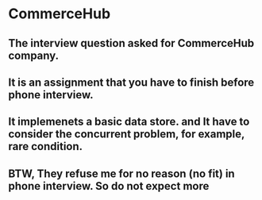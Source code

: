 # CommerceHub
## The interview question asked for CommerceHub company.
## It is an assignment that you have to finish before phone interview.
## It implemenets a basic data store. and It have to consider the concurrent problem, for example, rare condition. 
## BTW, They refuse me for no reason (no fit) in phone interview. So do not expect more 
